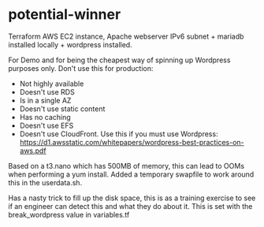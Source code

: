 # potential-winner
Terraform AWS EC2 instance, Apache webserver IPv6 subnet + mariadb installed locally + wordpress installed.

For Demo and for being the cheapest way of spinning up Wordpress purposes only. Don't use this for production:
* Not highly available
* Doesn't use RDS
* Is in a single AZ
* Doesn't use static content
* Has no caching
* Doesn't use EFS
* Doesn't use CloudFront. 
Use this if you must use Wordpress: https://d1.awsstatic.com/whitepapers/wordpress-best-practices-on-aws.pdf

Based on a t3.nano which has 500MB of memory, this can lead to OOMs when performing a yum install. Added a temporary swapfile to work around this in the userdata.sh.

Has a nasty trick to fill up the disk space, this is as a training exercise to see if an engineer can detect this and what they do about it. This is set with the break_wordpress value in variables.tf

